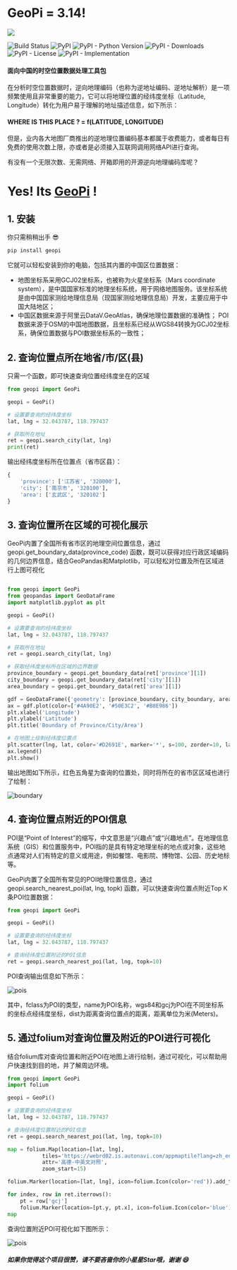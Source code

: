 # GeoPi = 3.14!

![](https://cdn.icon-icons.com/icons2/1144/PNG/96/pinumber1_80899.png)


![Build Status](https://img.shields.io/badge/build-passing-brightgreen)
![PyPI](https://img.shields.io/pypi/v/geopi)
![PyPI - Python Version](https://img.shields.io/pypi/pyversions/geopi)
![PyPI - Downloads](https://img.shields.io/pypi/dd/geopi)
![PyPI - License](https://img.shields.io/pypi/l/geopi)
![PyPI - Implementation](https://img.shields.io/pypi/implementation/geopi)


 #### 面向中国的时空位置数据处理工具包

在分析时空位置数据时，逆向地理编码（也称为逆地址编码、逆地址解析）是一项频繁使用且非常重要的能力，它可以将地理位置的经纬度坐标（Latitude, Longitude）转化为用户易于理解的地址描述信息，如下所示：

#### WHERE IS THIS PLACE ? = f(LATITUDE, LONGITUDE)

但是，业内各大地图厂商推出的逆地理位置编码基本都属于收费能力，或者每日有免费的使用次数上限，亦或者是必须接入互联网调用网络API进行查询。

有没有一个无限次数、无需网络、开箱即用的开源逆向地理编码库呢？

# Yes! Its [GeoPi](https://pypi.org/project/geopi/) !

## 1. 安装

你只需稍稍出手 😎

```bash
pip install geopi
```

它就可以轻松安装到你的电脑，包括其内置的中国区位置数据：

- 地图坐标系采用GCJ02坐标系，也被称为火星坐标系（Mars coordinate system），是中国国家标准的地理坐标系统，用于网络地图服务。该坐标系统是由中国国家测绘地理信息局（现国家测绘地理信息局）开发，主要应用于中国大陆地区；
- 中国区数据来源于阿里云DataV.GeoAtlas，确保地理位置数据的准确性；
POI数据来源于OSM的中国地图数据，且坐标系已经从WGS84转换为GCJ02坐标系，确保位置数据与POI数据坐标系的一致性；

## 2. 查询位置点所在地省/市/区(县)

只需一个函数，即可快速查询位置经纬度坐在的区域

```python
from geopi import GeoPi

geopi = GeoPi()

# 设置要查询的经纬度坐标
lat, lng = 32.043787, 118.797437

# 获取所在地址
ret = geopi.search_city(lat, lng)
print(ret)
```

输出经纬度坐标所在位置点（省市区县）：

```python
{
    'province': ['江苏省', '320000'], 
    'city': ['南京市', '320100'], 
    'area': ['玄武区', '320102']
}
```

## 3. 查询位置所在区域的可视化展示

GeoPi内置了全国所有省市区的地理空间位置信息，通过 geopi.get_boundary_data(province_code) 函数，既可以获得对应行政区域编码的几何边界信息，结合GeoPandas和Matplotlib，可以轻松对位置及所在区域进行上图可视化

```python

from geopi import GeoPi
from geopandas import GeoDataFrame
import matplotlib.pyplot as plt

geopi = GeoPi()

# 设置要查询的经纬度坐标
lat, lng = 32.043787, 118.797437

# 获取所在地址
ret = geopi.search_city(lat, lng)

# 获取经纬度坐标所在区域的边界数据
province_boundary = geopi.get_boundary_data(ret['province'][1])
city_boundary = geopi.get_boundary_data(ret['city'][1])
area_boundary = geopi.get_boundary_data(ret['area'][1])

gdf = GeoDataFrame({'geometry': [province_boundary, city_boundary, area_boundary]}, index=['province', 'city', 'area'])
ax = gdf.plot(color=['#4A90E2', '#50E3C2', '#B8E986'])
plt.xlabel('Longitude')
plt.ylabel('Latitude')
plt.title('Boundary of Province/City/Area')

# 在地图上绘制经纬度位置点
plt.scatter(lng, lat, color='#D2691E', marker='*', s=100, zorder=10, label='Location')
ax.legend()
plt.show()

```

输出地图如下所示，红色五角星为查询的位置处，同时将所在的省市区区域也进行了绘制：

![boundary](https://picx.zhimg.com/80/v2-2c6be5556643541cb83b29e009ea3879_720w.png?source=d16d100b)

## 4. 查询位置点附近的POI信息

POI是“Point of Interest”的缩写，中文意思是“兴趣点”或“兴趣地点”。在地理信息系统（GIS）和位置服务中，POI指的是具有特定地理坐标的地点或对象，这些地点通常对人们有特定的意义或用途，例如餐馆、电影院、博物馆、公园、历史地标等。

GeoPi内置了全国所有常见的POI地理位置信息，通过 geopi.search_nearest_poi(lat, lng, topk) 函数，可以快速查询位置点附近Top K条POI位置数据：

```python
from geopi import GeoPi

geopi = GeoPi()

# 设置要查询的经纬度坐标
lat, lng = 32.043787, 118.797437

# 查询经纬度位置附近的POI信息
ret = geopi.search_nearest_poi(lat, lng, topk=10)

```

POI查询输出信息如下所示：

![pois](https://pic1.zhimg.com/80/v2-df0d34662debe287f9de00b3d60a1390_720w.png?source=d16d100b)

其中，fclass为POI的类型，name为POI名称，wgs84和gcj为POI在不同坐标系的坐标点经纬度坐标，dist为距离查询位置点的距离，距离单位为米(Meters)。

## 5. 通过folium对查询位置及附近的POI进行可视化

结合folium库对查询位置和附近POI在地图上进行绘制，通过可视化，可以帮助用户快速找到目的地，并了解周边环境。

```python
from geopi import GeoPi
import folium

geopi = GeoPi()

# 设置要查询的经纬度坐标
lat, lng = 32.043787, 118.797437

# 查询经纬度位置附近的POI信息
ret = geopi.search_nearest_poi(lat, lng, topk=10)

map = folium.Map(location=[lat, lng], 
           tiles='https://webrd02.is.autonavi.com/appmaptile?lang=zh_en&size=1&scale=1&style=8&x={x}&y={y}&z={z}',
           attr='高德-中英文对照',
           zoom_start=15)

folium.Marker(location=[lat, lng], icon=folium.Icon(color='red')).add_to(map)

for index, row in ret.iterrows():
    pt = row['gcj']
    folium.Marker(location=[pt.y, pt.x], icon=folium.Icon(color='blue'), popup=row['name']).add_to(map)
map
```

查询位置附近POI可视化如下图所示：

![pois](https://picx.zhimg.com/80/v2-e73b4fb530d2d22a36c47b69b0b47b9c_720w.png?source=d16d100b)


##### 如果你觉得这个项目很赞，请不要吝啬你的小星星Star哦，谢谢 :smile: 
